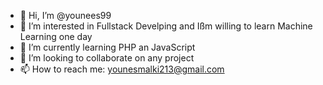 - 👋 Hi, I’m @younees99
- 👀 I’m interested in Fullstack Develping and Ißm willing to learn Machine Learning one day
- 🌱 I’m currently learning PHP an JavaScript
- 💞️ I’m looking to collaborate on any project
- 📫 How to reach me: younesmalki213@gmail.com

<!---
younees99/younees99 is a ✨ special ✨ repository because its `README.md` (this file) appears on your GitHub profile.
You can click the Preview link to take a look at your changes.
--->
